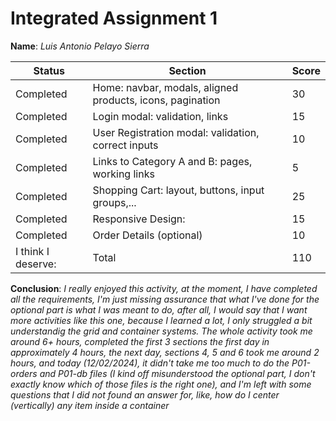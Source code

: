 # Integrated Assignment 1

**Name**: _Luis Antonio Pelayo Sierra_

| Status  | Section  | Score  | 
|---|---|---|
| Completed  | Home: navbar, modals, aligned products, icons, pagination	  |   30  |
| Completed  | Login modal: validation, links  | 15  |
| Completed  | User Registration modal: validation, correct inputs  | 10  |
| Completed  | Links to Category A and B: pages, working links  | 5  |
| Completed  | Shopping Cart: layout, buttons, input groups,...  | 25  |
| Completed  | Responsive Design:  | 15  |
| Completed  | Order Details (optional)  | 10  |
|I think I deserve: |Total|110|

**Conclusion**: _I really enjoyed this activity, at the moment, I have completed all the requirements, I'm just missing assurance that what I've done for the optional part is what I was meant to do, after all, I would say that I want more activities like this one, because I learned a lot, I only struggled a bit understandig the grid and container systems. The whole activity took me around 6+ hours, completed the first 3 sections the first day in approximately 4 hours, the next day, sections 4, 5 and 6 took me around 2 hours, and today (12/02/2024), it didn't take me too much to do the P01-orders and P01-db files (I kind off misunderstood the optional part, I don't exactly know which of those files is the right one), and I'm left with some questions that I did not found an answer for, like, how do I center (vertically) any item inside a container_
